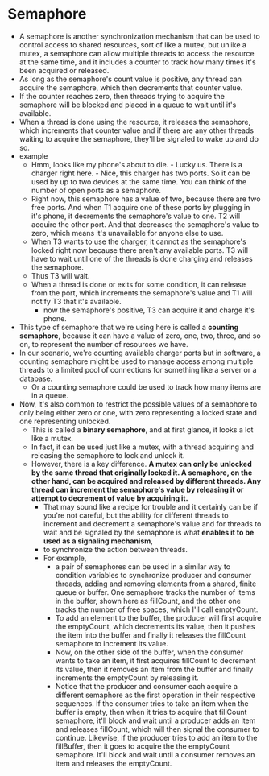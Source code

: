 # Semaphore

- A semaphore is another synchronization mechanism that can be used to control access to shared resources, sort of like a mutex, but unlike a mutex, a semaphore can allow multiple threads to access the resource at the same time, and it includes a counter to track how many times it's been acquired or released.
- As long as the semaphore's count value is positive, any thread can acquire the semaphore, which then decrements that counter value.
- If the counter reaches zero, then threads trying to acquire the semaphore will be blocked and placed in a queue to wait until it's available.
- When a thread is done using the resource, it releases the semaphore, which increments that counter value and if there are any other threads waiting to acquire the semaphore, they'll be signaled to wake up and do so.
- example
  - Hmm, looks like my phone's about to die. - Lucky us. There is a charger right here. - Nice, this charger has two ports. So it can be used by up to two devices at the same time. You can think of the number of open ports as a semaphore.
  - Right now, this semaphore has a value of two, because there are two free ports. And when T1 acquire one of these ports by plugging in it's phone, it decrements the semaphore's value to one. T2 will acquire the other port. And that decreases the semaphore's value to zero, which means it's unavailable for anyone else to use.
  - When T3 wants to use the charger, it cannot as the semaphore's locked right now because there aren't any available ports. T3 will have to wait until one of the threads is done charging and releases the semaphore.
  - Thus T3 will wait.
  - When a thread is done or exits for some condition, it can release  from the  port, which increments the semaphore's value and T1 will notify T3 that it's available.
    - now the semaphore's positive, T3 can acquire it and charge it's phone.
- This type of semaphore that we're using here is called a **counting semaphore**, because it can have a value of zero, one, two, three, and so on, to represent the number of resources we have.
- In our scenario, we're counting available charger ports but in software, a counting semaphore might be used to manage access among multiple threads to a limited pool of connections for something like a server or a database.
  - Or a counting semaphore could be used to track how many items are in a queue.
- Now, it's also common to restrict the possible values of a semaphore to only being either zero or one, with zero representing a locked state and one representing unlocked.
  - This is called a **binary semaphore**, and at first glance, it looks a lot like a mutex.
  - In fact, it can be used just like a mutex, with a thread acquiring and releasing the semaphore to lock and unlock it.
  - However, there is a key difference. **A mutex can only be unlocked by the same thread that originally locked it. A semaphore, on the other hand, can be acquired and released by different threads. Any thread can increment the semaphore's value by releasing it or attempt to decrement of value by acquiring it.**
    -  That may sound like a recipe for trouble and it certainly can be if you're not careful, but the ability for different threads to increment and decrement a semaphore's value and for threads to wait and be signaled by the semaphore is what **enables it to be used as a signaling mechanism**,
      - to synchronize the action between threads.
      - For example,
        - a pair of semaphores can be used in a similar way to condition variables to synchronize producer and consumer threads, adding and removing elements from a shared, finite queue or buffer. One semaphore tracks the number of items in the buffer, shown here as fillCount, and the other one tracks the number of free spaces, which I'll call emptyCount.
        - To add an element to the buffer, the producer will first acquire the emptyCount, which decrements its value, then it pushes the item into the buffer and finally it releases the fillCount semaphore to increment its value.
        - Now, on the other side of the buffer, when the consumer wants to take an item, it first acquires fillCount to decrement its value, then it removes an item from the buffer and finally increments the emptyCount by releasing it.
        - Notice that the producer and consumer each acquire a different semaphore as the first operation in their respective sequences. If the consumer tries to take an item when the buffer is empty, then when it tries to acquire that fillCount semaphore, it'll block and wait until a producer adds an item and releases fillCount, which will then signal the consumer to continue. Likewise, if the producer tries to add an item to the fillBuffer, then it goes to acquire the the emptyCount semaphore. It'll block and wait until a consumer removes an item and releases the emptyCount.
